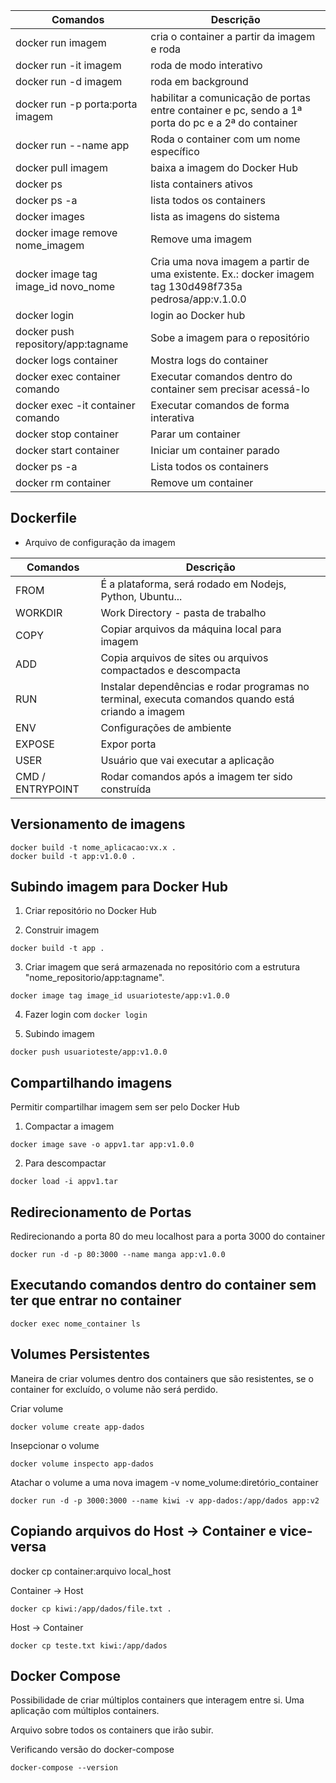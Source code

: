 | Comandos | Descrição |
| ------- | --------- |
| docker run imagem | cria o container a partir da imagem e roda |
| docker run -it imagem | roda de modo interativo |
| docker run -d imagem | roda em background |
| docker run -p porta:porta imagem | habilitar a comunicação de portas entre container e pc, sendo a 1ª porta do pc e a 2ª do container |
| docker run --name app | Roda o container com um nome específico |
| docker pull imagem | baixa a imagem do Docker Hub |
| docker ps | lista containers ativos |
| docker ps -a | lista todos os containers |
| docker images | lista as imagens do sistema |
| docker image remove nome_imagem | Remove uma imagem |
| docker image tag image_id novo_nome | Cria uma nova imagem a partir de uma existente. Ex.: docker imagem tag 130d498f735a pedrosa/app:v.1.0.0  |
| docker login | login ao Docker hub |
| docker push repository/app:tagname | Sobe a imagem para o repositório |
| docker logs container | Mostra logs do container |
| docker exec container comando | Executar comandos dentro do container sem precisar acessá-lo |
| docker exec -it container comando | Executar comandos de forma interativa |
| docker stop container | Parar um container |
| docker start container | Iniciar um container parado |
| docker ps -a | Lista todos os containers |
| docker rm container | Remove um container |

## Dockerfile
- Arquivo de configuração da imagem

| Comandos | Descrição |
| --- | --- |
| FROM | É a plataforma, será rodado em Nodejs, Python, Ubuntu... |
| WORKDIR | Work Directory - pasta de trabalho |
| COPY | Copiar arquivos da máquina local para imagem |
| ADD | Copia arquivos de sites ou arquivos compactados e descompacta |
| RUN | Instalar dependências e rodar programas no terminal, executa comandos quando está criando a imagem |
| ENV | Configurações de ambiente |
| EXPOSE | Expor porta |
| USER | Usuário que vai executar a aplicação |
| CMD / ENTRYPOINT | Rodar comandos após a imagem ter sido construída |

## Versionamento de imagens
```
docker build -t nome_aplicacao:vx.x .
docker build -t app:v1.0.0 .
```

## Subindo imagem para Docker Hub
1. Criar repositório no Docker Hub

2. Construir imagem
```
docker build -t app .
```

3. Criar imagem que será armazenada no repositório com a estrutura "nome_repositorio/app:tagname".
```
docker image tag image_id usuarioteste/app:v1.0.0
```

4. Fazer login com `docker login`

5. Subindo imagem
```
docker push usuarioteste/app:v1.0.0
```

## Compartilhando imagens
Permitir compartilhar imagem sem ser pelo Docker Hub

1. Compactar a imagem
```
docker image save -o appv1.tar app:v1.0.0
```

2. Para descompactar
```
docker load -i appv1.tar
```

## Redirecionamento de Portas
Redirecionando a porta 80 do meu localhost para a porta 3000 do container

```
docker run -d -p 80:3000 --name manga app:v1.0.0
```

## Executando comandos dentro do container sem ter que entrar no container
```
docker exec nome_container ls
```

## Volumes Persistentes

Maneira de criar volumes dentro dos containers que são resistentes, se o container for excluído, o volume não será perdido.

Criar volume
```
docker volume create app-dados
```

Insepcionar o volume
```
docker volume inspecto app-dados
```

Atachar o volume a uma nova imagem
-v nome_volume:diretório_container
```
docker run -d -p 3000:3000 --name kiwi -v app-dados:/app/dados app:v2
```

## Copiando arquivos do Host -> Container e vice-versa

docker cp container:arquivo local_host

Container -> Host
```
docker cp kiwi:/app/dados/file.txt .
```

Host -> Container
```
docker cp teste.txt kiwi:/app/dados
```

## Docker Compose

Possibilidade de criar múltiplos containers que interagem entre si. Uma aplicação com múltiplos containers.

Arquivo sobre todos os containers que irão subir.

Verificando versão do docker-compose
```
docker-compose --version
```


